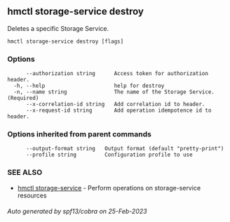 ## hmctl storage-service destroy

Deletes a specific Storage Service.

```
hmctl storage-service destroy [flags]
```

### Options

```
      --authorization string      Access token for authorization header.
  -h, --help                      help for destroy
  -n, --name string               The name of the Storage Service. (Required)
      --x-correlation-id string   Add correlation id to header.
      --x-request-id string       Add operation idempotence id to header.
```

### Options inherited from parent commands

```
      --output-format string   Output format (default "pretty-print")
      --profile string         Configuration profile to use
```

### SEE ALSO

* [hmctl storage-service](hmctl_storage-service.md)	 - Perform operations on storage-service resources

###### Auto generated by spf13/cobra on 25-Feb-2023
